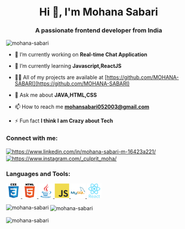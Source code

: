 <h1 align="center">Hi 👋, I'm Mohana Sabari</h1>
<h3 align="center">A passionate frontend developer from India</h3>

<p align="left"> <img src="https://komarev.com/ghpvc/?username=mohana-sabari&label=Profile%20views&color=0e75b6&style=flat" alt="mohana-sabari" /> </p>

- 🔭 I’m currently working on **Real-time Chat Application**

- 🌱 I’m currently learning **Javascript,ReactJS**

- 👨‍💻 All of my projects are available at [https://github.com/MOHANA-SABARI](https://github.com/MOHANA-SABARI)

- 💬 Ask me about **JAVA,HTML,CSS**

- 📫 How to reach me **mohansabari052003@gmail.com**

- ⚡ Fun fact **I think I am Crazy about Tech**

<h3 align="left">Connect with me:</h3>
<p align="left">
<a href="https://linkedin.com/in/https://www.linkedin.com/in/mohana-sabari-m-16423a221/" target="blank"><img align="center" src="https://raw.githubusercontent.com/rahuldkjain/github-profile-readme-generator/master/src/images/icons/Social/linked-in-alt.svg" alt="https://www.linkedin.com/in/mohana-sabari-m-16423a221/" height="30" width="40" /></a>
<a href="https://instagram.com/https://www.instagram.com/_culprit_moha/" target="blank"><img align="center" src="https://raw.githubusercontent.com/rahuldkjain/github-profile-readme-generator/master/src/images/icons/Social/instagram.svg" alt="https://www.instagram.com/_culprit_moha/" height="30" width="40" /></a>
</p>

<h3 align="left">Languages and Tools:</h3>
<p align="left"> <a href="https://www.w3schools.com/css/" target="_blank" rel="noreferrer"> <img src="https://raw.githubusercontent.com/devicons/devicon/master/icons/css3/css3-original-wordmark.svg" alt="css3" width="40" height="40"/> </a> <a href="https://www.w3.org/html/" target="_blank" rel="noreferrer"> <img src="https://raw.githubusercontent.com/devicons/devicon/master/icons/html5/html5-original-wordmark.svg" alt="html5" width="40" height="40"/> </a> <a href="https://www.java.com" target="_blank" rel="noreferrer"> <img src="https://raw.githubusercontent.com/devicons/devicon/master/icons/java/java-original.svg" alt="java" width="40" height="40"/> </a> <a href="https://developer.mozilla.org/en-US/docs/Web/JavaScript" target="_blank" rel="noreferrer"> <img src="https://raw.githubusercontent.com/devicons/devicon/master/icons/javascript/javascript-original.svg" alt="javascript" width="40" height="40"/> </a> <a href="https://www.mysql.com/" target="_blank" rel="noreferrer"> <img src="https://raw.githubusercontent.com/devicons/devicon/master/icons/mysql/mysql-original-wordmark.svg" alt="mysql" width="40" height="40"/> </a> <a href="https://reactjs.org/" target="_blank" rel="noreferrer"> <img src="https://raw.githubusercontent.com/devicons/devicon/master/icons/react/react-original-wordmark.svg" alt="react" width="40" height="40"/> </a> </p>

<p><img align="left" src="https://github-readme-stats.vercel.app/api/top-langs?username=mohana-sabari&show_icons=true&locale=en&layout=compact" alt="mohana-sabari" /></p>

<p>&nbsp;<img align="center" src="https://github-readme-stats.vercel.app/api?username=mohana-sabari&show_icons=true&locale=en" alt="mohana-sabari" /></p>

<p><img align="center" src="https://github-readme-streak-stats.herokuapp.com/?user=mohana-sabari&" alt="mohana-sabari" /></p>
